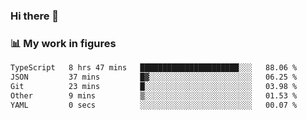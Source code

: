### Hi there 👋

### 📊 My work in figures

<!--START_SECTION:waka-->

```txt
TypeScript   8 hrs 47 mins   ██████████████████████░░░   88.06 %
JSON         37 mins         █▓░░░░░░░░░░░░░░░░░░░░░░░   06.25 %
Git          23 mins         █░░░░░░░░░░░░░░░░░░░░░░░░   03.98 %
Other        9 mins          ▒░░░░░░░░░░░░░░░░░░░░░░░░   01.53 %
YAML         0 secs          ░░░░░░░░░░░░░░░░░░░░░░░░░   00.07 %
```

<!--END_SECTION:waka-->
